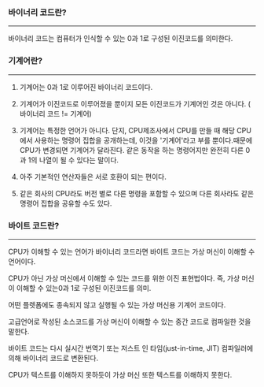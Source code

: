 ### 바이너리 코드란? 

-----

바이너리 코드는 컴퓨터가 인식할 수 있는 0과 1로 구성된 이진코드를 의미한다.

### 기계어란?

----

1. 기계어는 0과 1로 이루어진 바이너리 코드이다.

2. 기계어가 이진코드로 이루어졌을 뿐이지 모든 이진코드가 기계어인 것은 아니다. ( 바이너리 코드 != 기계어)

3. 기계어는 특정한 언어가 아니다. 단지, CPU제조사에서 CPU를 만들 때 해당 CPU에서 사용하는 명령어 집합을 공개하는데, 이것을 '기계어'라고 부를 뿐이다.때문에 CPU가 변경되면 기계어가 달라진다. 같은 동작을 하는 명령어지만 완전히 다른 0과 1의 나열이 될 수 있다는 말이다. 

4. 아주 기본적인 연산자들은 서로 호환이 되는 편이다.

5. 같은 회사의 CPU라도 버전 별로 다른 명령을 포함할 수 있으며 다른 회사라도 같은 명령어 집합을 공유할 수도 있다.

### 바이트 코드란?

----

CPU가 이해할 수 있는 언어가 바이너리 코드라면 바이트 코드는 가상 머신이 이해할 수 언어이다.

CPU가 아닌 가상 머신에서 이해할 수 있는 코드를 위한 이진 표현법이다. 즉, 가상 머신이 이해할 수 있는0과 1로 구성된 이진코드를 의미.

어떤 플렛폼에도 종속되지 않고 실행될 수 있는 가상 머신용 기계어 코드이다.

고급언어로 작성된 소스코드를 가상 머신이 이해할 수 있는 중간 코드로 컴파일한 것을 말한다.

바이트 코드는 다시 실시간 번역기 또는 저스트 인 타임(just-in-time, JIT) 컴파일러에 의해 바이너리 코드로 변환된다.

CPU가 텍스트를 이해하지 못하듯이 가상 머신 또한 텍스트를 이해하지 못한다.
